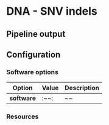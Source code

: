 # DNA - SNV indels

## Pipeline output

## Configuration

### Software options
|Option| Value| Description|
|---|---|---|
|**software** | :~~: | ~~ |
### Resources